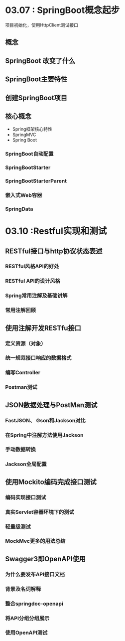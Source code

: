 # 03.07 : SpringBoot概念起步
项目初始化，使用HttpClient测试接口
## 概念
## SpringBoot 改变了什么
## SpringBoot主要特性
## 创建SpringBoot项目
## 核心概念
- Spring框架核心特性
- SpringMVC
- Spring Boot
### SpringBoot自动配置
### SpringBootStarter
### SpringBootStarterParent
### 嵌入式Web容器
### SpringData

# 03.10 :Restful实现和测试
## RESTful接口与http协议状态表述
### RESTful风格API的好处
### RESTful API的设计风格
### Spring常用注解及基础讲解
### 常用注解回顾
## 使用注解开发RESTfu接口
### 定义资源（对象）
### 统一规范接口响应的数据格式
### 编写Controller
### Postman测试
## JSON数据处理与PostMan测试
### FastJSON、 Gson和Jackson对比
### 在Spring中注解方法使用Jackson
### 手动数据转换
### Jackson全局配置
## 使用Mockito编码完成接口测试
### 编码实现接口测试
### 真实Servlet容器环境下的测试
### 轻量级测试
### MockMvc更多的用法总结
## Swagger3即OpenAPl使用
### 为什么要发布API接口文档
### 背景及名词解释
### 整合springdoc-openapi
### 将API分组分组展示
### 使用OpenAPl测试